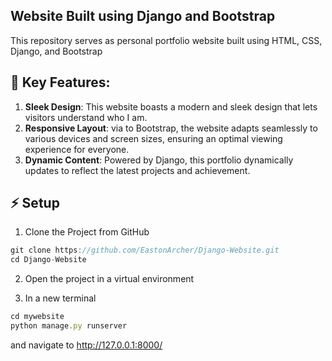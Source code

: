 ## Website Built using Django and Bootstrap

This repository serves as personal portfolio website built using HTML, CSS, Django, and Bootstrap

## 🚀 Key Features:

1. **Sleek Design**: This website boasts a modern and sleek design that lets visitors understand who I am.
2. **Responsive Layout**: via to Bootstrap, the website adapts seamlessly to various devices and screen sizes, ensuring an optimal viewing experience for everyone.
3. **Dynamic Content**: Powered by Django, this portfolio dynamically updates to reflect the latest projects and achievement.


## ⚡ Setup

1. Clone the Project from GitHub

```js
git clone https://github.com/EastonArcher/Django-Website.git
cd Django-Website
```
2. Open the project in a virtual environment

3. In a new terminal
```js
cd mywebsite
python manage.py runserver
```
and navigate to http://127.0.0.1:8000/ 
